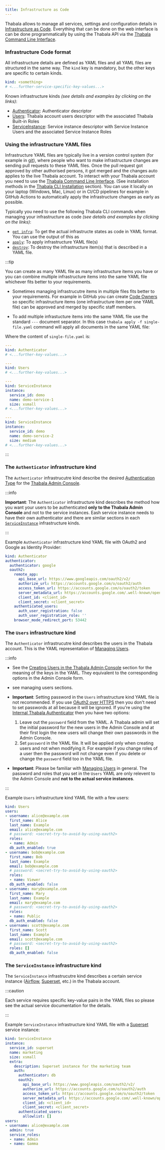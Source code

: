 ```yaml
---
title: Infrastructure as Code
---
```


Thabala allows to manage all services, settings and configuration details in [Infrastructure as Code](https://en.wikipedia.org/wiki/Infrastructure_as_code).
Everything that can be done on the web interface is can be done programmatically by using
the Thabala API via the [Thabala Command Line Interface](/cli/overview).

### Infrastructure Code format

All infrastructure details are defined as YAML files and all YAML files are structured in the same way.
The `kind` key is mandatory, but the other keys are specific to certain kinds.

```yaml
kind: <something>
# <...further-service-specific-key-values...>
```

Known infrastructure kinds *(see details and examples by clicking on the links)*:
* [Authenticator](#the-authenticator-infrastructure-kind): Authenticator descriptor
* [Users](#the-users-infrastructure-kind): Thabala account users descriptor with the associated Thabala Built-in Roles
* [ServiceInstance](#the-serviceinstance-infrastructure-kind): Service instance descriptor with Service Instance Users and the associated Service Instance Roles

### Using the infrastructure YAML files

Infrastructure YAML files are typically live in a version control system (for example in [git](https://git-scm.com/)),
where people who want to make infrastructure changes are sending pull requests to these YAML files. Once the pull request
got approved by other authorised persons, it got merged and the changes auto applies to the live Thabala account.
To interact with your Thabala account you need to use the [Thabala Command Line Interface](/cli/overview). (See
installation methods in the [Thabala CLI Installation](http://localhost:3000/cli/install/overview) section).
You can use it locally on your laptop (Windows, Mac, Linux) or in CI/CD pipelines for example in GitHub Actions
to automatically apply the infrastructure changes as early as possible.

Typically you need to use the following Thabala CLI commands when managing your infrastructure as code
*(see details and examples by clicking on the links)*:
* [`get infra`](/cli/commands/get-infra.md): To get the actual infrastructe states as code in YAML format. You can use the output of this as
* [`apply`](/cli/commands/infra-apply.md): To apply infrastructure YAML file(s)
* [`destroy`](/cli/commands/infra-destroy.md): To destroy the infrastructure item(s) that is described in a YAML file.

:::tip

You can create as many YAML file as many infrastructure items you have or you can combine multiple
infrastructure items into the same YAML file whichever fits better to your requirements.

* Sometimes managing infrastrucutre items in multiple files fits better to your requirements.
For example in GitHub you can create [Code Owners](https://docs.github.com/en/repositories/managing-your-repositorys-settings-and-features/customizing-your-repository/about-code-owners)
so specific infrastructure items (one infrastructure item per one YAML file) can be approved and merged
by specific staff members. 

* To add multiple infrastucture items into the same YAML file use the standard `---` document separator.
In this case `thabala apply -f single-file.yaml` command will apply all documents in the same YAML
file:

Where the content of `single-file.yaml` is:
```yaml
---
kind: Authenticator
# <...further-key-values...>

---
kind: Users
# <...further-key-values...>

---
kind: ServiceInstance
instance:
  service_id: demo
  name: demo-service-1
  size: xsmall
# <...further-key-values...>

---
kind: ServiceInstance
instance:
  service_id: demo
  name: demo-service-2
  size: medium
# <...further-key-values...>
```

:::

### The `Authenticator` infrastructure kind

The `Authenticator` infrastrucutre kind describe the desired [Authentication Type](/admin-console/security/authentication-types) for
the [Thabala Admin Console](/admin-console/introduction).

:::info

**Important**: The `Authenticator` infrastructure kind describes the method how you want your users to be authenticated
**only to the Thabala Admin Console** and not to the service instances. Eash service instance needs to have their
own authenticator and there are similar sections in each [`ServiceInstance`](#the-serviceinstance-infrastructure-kind)
infrastructure kinds.

:::

Example `Authenticator` infrastructure kind YAML file with OAuth2 and Google as Identity Provider:
```yaml
kind: Authenticator
authenticator:
  authenticator: google
  oauth2:
    remote_app:
      api_base_url: https://www.googleapis.com/oauth2/v2/
      authorize_url: https://accounts.google.com/o/oauth2/auth
      access_token_url: https://accounts.google.com/o/oauth2/token
      server_metadata_url: https://accounts.google.com/.well-known/openid-configuration
      client_id: <client_id>
      client_secret: <client_secret>
    authenticated_users:
      auth_user_registration: false
      auth_user_registration_role: ''
    browser_mode_redirect_port: 53442
```

### The `Users` infrastructure kind

The `Authenticator` infrastrucutre kind describes the users in the Thabala account.
This is the YAML representation of [Managing Users](/admin-console/managing-users).

:::info

* See the [Creating Users in the Thabala Admin Console](/admin-console/managing-users#creating-users-in-the-thabala-admin-console)
section for the meaning of the keys in the YAML. They equivalent to the corresponding options in the Admin Console form.

* see managing users sections.

* **Important**: Setting password in the `Users` infrastructure kind YAML file is not recommended. If you use
[OAuth2 over HTTPS](/admin-console/security/oauth2) then you don't need to set passwords at all because it will be ignored.
If you're using the [Internal Thabala Authenticator](admin-console/security/internal-thabala-authenticator) then
you have two options:
  1. Leave out the `password` field from the YAML. A Thabala admin will set the initial password for the new users in the Admin Console
  and at their first login the new users will change their own passwords in the Admin Console.
  2. Set `password` in the YAML file. It will be applied only when creating users and not when modifying it.
  For example if you change roles of a user then the password will not change even if you delete or change
  the `password` field too in the YAML file.

* **Important**: Please be familiar with [Managing Users](/admin-console/managing-users) in general.
The password and roles that you set in the `Users` YAML are only relevent to the Admin Console and **not to the actual service instances**.

:::

Example `Users` infrastructure kind YAML file with a few users:

```yaml
kind: Users
users:
- username: alice@example.com
  first_name: Alice
  last_name: Example
  email: alice@example.com
  # password: <secret-try-to-avoid-by-using-oauth2>
  roles:
  - name: Admin
  db_auth_enabled: true
- username: bob@example.com
  first_name: Bob
  last_name: Example
  email: bob@example.com
  # password: <secret-try-to-avoid-by-using-oauth2>
  roles:
  - name: Viewer
  db_auth_enabled: false
- username: mary@example.com
  first_name: Mary
  last_name: Example
  email: mary@example.com
  # password: <secret-try-to-avoid-by-using-oauth2>
  roles:
  - name: Public
  db_auth_enabled: false
- username: scott@example.com
  first_name: Scott
  last_name: Example
  email: scott@example.com
  # password: <secret-try-to-avoid-by-using-oauth2>
  roles: []
  db_auth_enabled: false
```

### The `ServiceInstance` infrastructure kind

The `ServiceInstance` infrastrucutre kind describes a certain service instance
([Airflow](/services/airflow/about.md), [Superset](/services/superset/about.md), etc.) in the Thabala account.

:::caution

Each service requires specific key-value pairs in the YAML files so please see the actual service documentation for the
details.

:::

Example `ServiceInstance` infrastructure kind YAML file with a [Superset](/services/superset/about.md) service instance:

```yaml
kind: ServiceInstance
instance:
  service_id: superset
  name: marketing
  size: xsmall
  extra:
    description: Superset instance for the marketing team
    auth:
      authenticator: db
      oauth2:
        api_base_url: https://www.googleapis.com/oauth2/v2/
        authorize_url: https://accounts.google.com/o/oauth2/auth
        access_token_url: https://accounts.google.com/o/oauth2/token
        server_metadata_url: https://accounts.google.com/.well-known/openid-configuration
        client_id: <client_id>
        client_secret: <client_secret>
      authenticated_users:
        allowlist: []
users:
- username: alice@example.com
  admin: true
  service_roles:
  - name: Admin
  - name: Gamma
```
